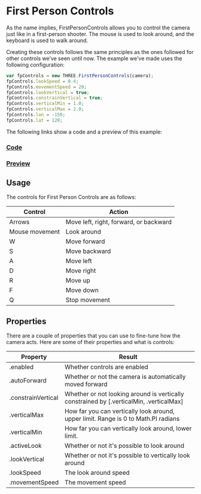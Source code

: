 # First Person Controls

As the name implies, FirstPersonControls allows you to control the camera just
like in a first-person shooter. The mouse is used to look around, and the
keyboard is used to walk around.

Creating these controls follows the same principles as the ones followed for
other controls we’ve seen until now. The example we've made uses the
following configuration:

```js
var fpControls = new THREE.FirstPersonControls(camera);
fpControls.lookSpeed = 0.4;
fpControls.movementSpeed = 20;
fpControls.lookVertical = true;
fpControls.constrainVertical = true;
fpControls.verticalMin = 1.0;
fpControls.verticalMax = 2.0;
fpControls.lon = -150;
fpControls.lat = 120;
```

The following links show a code and a preview of this example:

<a href="https://github.com/cg2021c/threejs-presentation-diamonds/blob/main/Learn-Three.js-Third-Edition-master/src/chapter-09/06-first-person-camera.html"><h3>Code</h3></a>

<a href="https://cg2021c.github.io/threejs-presentation-diamonds/Learn-Three.js-Third-Edition-master/src/chapter-09/06-first-person-camera.html"><h3>Preview</h3></a>

## Usage

The controls for First Person Controls are as follows:

|Control|Action|
|-------|------|
|Arrows|Move left, right, forward, or backward|
|Mouse movement|Look around|
|W|Move forward|
|S|Move backward|
|A|Move left|
|D|Move right|
|R|Move up|
|F|Move down|
|Q|Stop movement|

## Properties

There are a couple of properties that you can use to fine-tune how the camera acts. Here are some of their properties and what is controls:

|Property|Result|
|--------|------|
|.enabled|Whether controls are enabled|
|.autoForward|Whether or not the camera is automatically moved forward|
|.constrainVertical|Whether or not looking around is vertically constrained by [.verticalMin, .verticalMax]|
|.verticalMax|How far you can vertically look around, upper limit. Range is 0 to Math.PI radians|
|.verticalMin|How far you can vertically look around, lower limit.|
|.activeLook|Whether or not it's possible to look around|
|.lookVertical|Whether or not it's possible to vertically look around|
|.lookSpeed|The look around speed|
|.movementSpeed|The movement speed|
